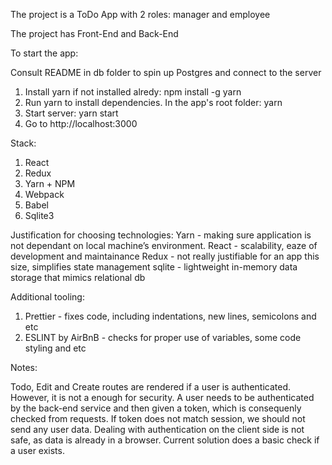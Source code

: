 The project is a ToDo App with 2 roles: manager and employee

The project has Front-End and Back-End

To start the app:

Consult README in db folder to spin up Postgres and connect to the server

1. Install yarn if not installed alredy: npm install -g yarn
2. Run yarn to install dependencies. In the app's root folder: yarn
3. Start server: yarn start
4. Go to http://localhost:3000

Stack:

1. React
2. Redux
3. Yarn + NPM
4. Webpack
5. Babel
6. Sqlite3

Justification for choosing technologies:
Yarn - making sure application is not dependant on local machine’s environment.
React - scalability, eaze of development and maintainance
Redux - not really justifiable for an app this size, simplifies state management
sqlite - lightweight in-memory data storage that mimics relational db

Additional tooling:

1. Prettier - fixes code, including indentations, new lines, semicolons and etc
2. ESLINT by AirBnB - checks for proper use of variables, some code styling and etc

Notes:

Todo, Edit and Create routes are rendered if a user is authenticated. However, it is not a enough for security. A user needs to be authenticated by the back-end service and then given a token, which is consequenly checked from requests. If token does not match session, we should not send any user data. Dealing with authentication on the client side is not safe, as data is already in a browser.
Current solution does a basic check if a user exists.
